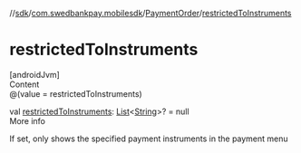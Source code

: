 //[sdk](../../../index.md)/[com.swedbankpay.mobilesdk](../index.md)/[PaymentOrder](index.md)/[restrictedToInstruments](restricted-to-instruments.md)



# restrictedToInstruments  
[androidJvm]  
Content  
@(value = restrictedToInstruments)  
  
val [restrictedToInstruments](restricted-to-instruments.md): [List](https://kotlinlang.org/api/latest/jvm/stdlib/kotlin.collections/-list/index.html)<[String](https://kotlinlang.org/api/latest/jvm/stdlib/kotlin/-string/index.html)>? = null  
More info  


If set, only shows the specified payment instruments in the payment menu

  



